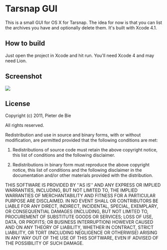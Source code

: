 Tarsnap GUI
===========

This is a small GUI for OS X for Tarsnap. The idea for now is that you can
list the archives you have and optionally delete them. It's built with Xcode
4.1.

How to build
------------

Just open the project in Xcode and hit run. You'll need Xcode 4 and may need
Lion.

Screenshot
----------
<img src=https://raw.github.com/pieter/Tarsnap-OS-X-GUI/master/screenshot.png>

License
-------

Copyright (c) 2011, Pieter de Bie

All rights reserved.

Redistribution and use in source and binary forms, with or without
modification, are permitted provided that the following conditions are met:

   1. Redistributions of source code must retain the above copyright notice,
   this list of conditions and the following disclaimer.

   2. Redistributions in binary form must reproduce the above copyright
   notice, this list of conditions and the following disclaimer in the
   documentation and/or other materials provided with the distribution.

THIS SOFTWARE IS PROVIDED BY <COPYRIGHT HOLDER> ''AS IS'' AND ANY EXPRESS OR
IMPLIED WARRANTIES, INCLUDING, BUT NOT LIMITED TO, THE IMPLIED WARRANTIES OF
MERCHANTABILITY AND FITNESS FOR A PARTICULAR PURPOSE ARE DISCLAIMED. IN NO
EVENT SHALL <COPYRIGHT HOLDER> OR CONTRIBUTORS BE LIABLE FOR ANY DIRECT,
INDIRECT, INCIDENTAL, SPECIAL, EXEMPLARY, OR CONSEQUENTIAL DAMAGES
(INCLUDING, BUT NOT LIMITED TO, PROCUREMENT OF SUBSTITUTE GOODS OR SERVICES;
LOSS OF USE, DATA, OR PROFITS; OR BUSINESS INTERRUPTION) HOWEVER CAUSED AND
ON ANY THEORY OF LIABILITY, WHETHER IN CONTRACT, STRICT LIABILITY, OR TORT
(INCLUDING NEGLIGENCE OR OTHERWISE) ARISING IN ANY WAY OUT OF THE USE OF THIS
SOFTWARE, EVEN IF ADVISED OF THE POSSIBILITY OF SUCH DAMAGE.
